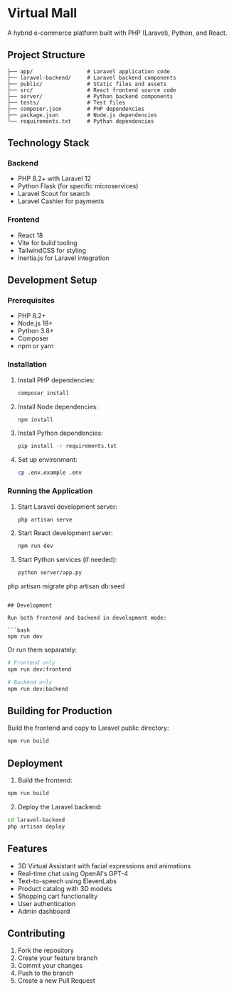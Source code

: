 # Virtual Mall

A hybrid e-commerce platform built with PHP (Laravel), Python, and React.

## Project Structure

```
├── app/                 # Laravel application code
├── laravel-backend/     # Laravel backend components
├── public/              # Static files and assets
├── src/                 # React frontend source code
├── server/              # Python backend components
├── tests/               # Test files
├── composer.json        # PHP dependencies
├── package.json         # Node.js dependencies
└── requirements.txt     # Python dependencies
```

## Technology Stack

### Backend
- PHP 8.2+ with Laravel 12
- Python Flask (for specific microservices)
- Laravel Scout for search
- Laravel Cashier for payments

### Frontend
- React 18
- Vite for build tooling
- TailwindCSS for styling
- Inertia.js for Laravel integration

## Development Setup

### Prerequisites
- PHP 8.2+
- Node.js 18+
- Python 3.8+
- Composer
- npm or yarn

### Installation

1. Install PHP dependencies:
   ```bash
   composer install
   ```

2. Install Node dependencies:
   ```bash
   npm install
   ```

3. Install Python dependencies:
   ```bash
   pip install -r requirements.txt
   ```

4. Set up environment:
   ```bash
   cp .env.example .env
   ```

### Running the Application

1. Start Laravel development server:
   ```bash
   php artisan serve
   ```

2. Start React development server:
   ```bash
   npm run dev
   ```

3. Start Python services (if needed):
   ```bash
   python server/app.py
   ```
php artisan migrate
php artisan db:seed
```

## Development

Run both frontend and backend in development mode:

```bash
npm run dev
```

Or run them separately:

```bash
# Frontend only
npm run dev:frontend

# Backend only
npm run dev:backend
```

## Building for Production

Build the frontend and copy to Laravel public directory:

```bash
npm run build
```

## Deployment

1. Build the frontend:

```bash
npm run build
```

2. Deploy the Laravel backend:

```bash
cd laravel-backend
php artisan deploy
```

## Features

- 3D Virtual Assistant with facial expressions and animations
- Real-time chat using OpenAI's GPT-4
- Text-to-speech using ElevenLabs
- Product catalog with 3D models
- Shopping cart functionality
- User authentication
- Admin dashboard

## Contributing

1. Fork the repository
2. Create your feature branch
3. Commit your changes
4. Push to the branch
5. Create a new Pull Request
